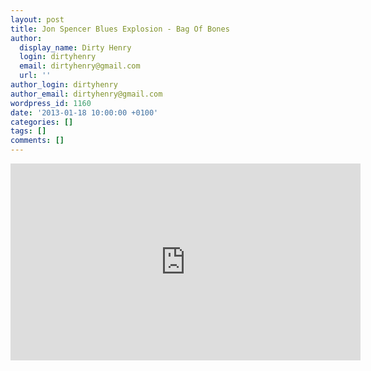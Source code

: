 ```yaml
---
layout: post
title: Jon Spencer Blues Explosion - Bag Of Bones
author:
  display_name: Dirty Henry
  login: dirtyhenry
  email: dirtyhenry@gmail.com
  url: ''
author_login: dirtyhenry
author_email: dirtyhenry@gmail.com
wordpress_id: 1160
date: '2013-01-18 10:00:00 +0100'
categories: []
tags: []
comments: []
---
```

<iframe width="560" height="315" src="http://www.youtube.com/embed/74TSKJyvERo" frameborder="0" allowfullscreen></iframe>
